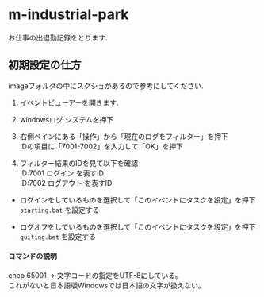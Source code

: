 # m-industrial-park
お仕事の出退勤記録をとります.

## 初期設定の仕方
imageフォルダの中にスクショがあるので参考にしてください.

1. イベントビューアーを開きます.

2. windowsログ システムを押下

3. 右側ペインにある「操作」から「現在のログをフィルター」を押下  
IDの項目に「7001-7002」を入力して「OK」を押下

4. フィルター結果のIDを見て以下を確認  
ID:7001 ログイン を表すID  
ID:7002 ログアウト を表すID  

- ログインをしているものを選択して「このイベントにタスクを設定」を押下  
`starting.bat` を設定する

- ログオフをしているものを選択して「このイベントにタスクを設定」を押下  
`quiting.bat` を設定する

#### コマンドの説明
chcp 65001 -> 文字コードの指定をUTF-8にしている。  
これがないと日本語版Windowsでは日本語の文字が扱えない。

